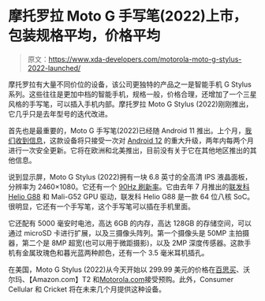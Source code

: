 # 摩托罗拉 Moto G 手写笔(2022)上市，包装规格平均，价格平均

> 原文：<https://www.xda-developers.com/motorola-moto-g-stylus-2022-launched/>

摩托罗拉有大量不同价位的设备，该公司更独特的产品之一是智能手机 G Stylus 系列。这些往往是更加中档的智能手机，规格一般，价格合理，还增加了一个三星风格的手写笔，可以插入手机内部。摩托罗拉 Moto G Stylus (2022)刚刚推出，它几乎只是去年型号的迭代改进。

首先也是最重要的，Moto G 手写笔(2022)已经随 Android 11 推出。上个月，[我们收到信息](https://www.xda-developers.com/motorola-moto-g-stylus-2022-specifications-leak/)，这款设备将只接受一次对 [Android 12](https://www.xda-developers.com/android-12) 的重大升级，两年内每两个月进行一次安全更新。它将在欧洲和北美推出，目前没有关于它在其他地区推出的其他信息。

说到显示屏，Moto G Stylus (2022)拥有一块 6.8 英寸的全高清 IPS 液晶面板，分辨率为 2460×1080。它还有一个 [90Hz 刷新率](https://www.xda-developers.com/smartphone-display-refresh-rates-explained/)。它由去年 7 月推出的[联发科 Helio G88](https://www.xda-developers.com/mediatek-helio-g96-g88-launch/) 和 Mali-G52 GPU 驱动，联发科 Helio G88 是一款 64 位八核 SoC。很明显，它还有一个手写笔，这个手写笔可以插在手机里面。

它还配有 5000 毫安时电池，高达 6GB 的内存，高达 128GB 的存储空间，可以通过 microSD 卡进行扩展，以及三摄像头阵列。第一个摄像头是 50MP 主拍摄器，第二个是 8MP 超宽(也可以用于微距摄影)，以及 2MP 深度传感器。这款手机有金属玫瑰色和暮光蓝两种颜色，还有一个 3.5 毫米耳机插孔。

在美国，Moto G Stylus (2022)从今天开始以 299.99 美元的价格在[百思买](https://shop-links.co/1765125095200577109?u1=250b5c28-48bb-49a1-9405-59b6e6719cc3)、沃尔玛、【Amazon.com】T2 和[Motorola.com](https://shop-links.co/link/?exclusive=1&publisher_slug=xda&article_name=Motorola+Moto+G+Stylus+%282022%29+launched%2C+packing+average+specs+at+an+average+price&article_url=https%3A%2F%2Fwww.xda-developers.com%2Fmotorola-moto-g-stylus-2022-launched%2F&u1=UUxdaUeUpU419&url=https%3A%2F%2Fwww.motorola.com%2Fus%2Fsmartphones-moto-g-stylus-gen-3%2Fp%3FskuId%3D723)接受预购。此外，Consumer Cellular 和 Cricket 将在未来几个月提供这种设备。